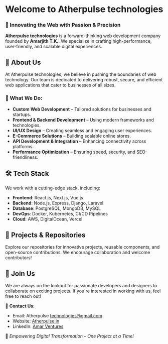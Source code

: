 # Welcome to Atherpulse technologies

### 🚀 Innovating the Web with Passion & Precision

**Atherpulse technologies** is a forward-thinking web development company founded by **Amarjith T.K.**. We specialize in crafting high-performance, user-friendly, and scalable digital experiences.

## 🌟 About Us
At Atherpulse technologies, we believe in pushing the boundaries of web technology. Our team is dedicated to delivering robust, secure, and efficient web applications that cater to businesses of all sizes.

### 🔹 What We Do:
- **Custom Web Development** – Tailored solutions for businesses and startups.
- **Frontend & Backend Development** – Using modern frameworks and technologies.
- **UI/UX Design** – Creating seamless and engaging user experiences.
- **E-Commerce Solutions** – Building scalable online stores.
- **API Development & Integration** – Enhancing connectivity across platforms.
- **Performance Optimization** – Ensuring speed, security, and SEO-friendliness.

## 🛠 Tech Stack
We work with a cutting-edge stack, including:
- **Frontend**: React.js, Next.js, Vue.js
- **Backend**: Node.js, Express, Django, Laravel
- **Database**: PostgreSQL, MongoDB, MySQL
- **DevOps**: Docker, Kubernetes, CI/CD Pipelines
- **Cloud**: AWS, DigitalOcean, Vercel

## 📌 Projects & Repositories
Explore our repositories for innovative projects, reusable components, and open-source contributions. We encourage collaboration and welcome contributors!

## 🤝 Join Us
We are always on the lookout for passionate developers and designers to collaborate on exciting projects. If you're interested in working with us, feel free to reach out!

📩 **Contact Us:**
- Email: Atherpulse technologies@gmail.com
- Website: [Atherpulse.in](https://atherpulse.in)
- LinkedIn: [Amar Ventures](https://linkedin.com/company/amarventures)

🚀 *Empowering Digital Transformation – One Project at a Time!*
